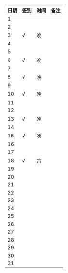 日期|签到|时间|备注|
:---------------|:---------------|:---------------|:---------------
1||||
2||||
3|√|晚||
4||||
5||||
6|√|晚||
7||||
8|√|晚||
9||||
10|√|晚||
11||||
12||||
13|√|晚||
14||||
15|√|晚||
16||||
17||||
18|√|六||
19||||
20||||
21||||
22||||
23||||
24||||
25||||
26||||
27||||
28||||
29||||
30||||
31||||
